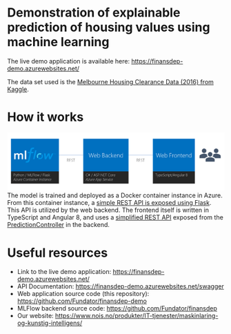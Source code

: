 # Demonstration of explainable prediction of housing values using machine learning
The live demo application is available here: https://finansdep-demo.azurewebsites.net/

The data set used is the [Melbourne Housing Clearance Data (2016) from Kaggle](https://www.kaggle.com/anthonypino/melbourne-housing-market).

# How it works
![Architecture drawing](https://github.com/Fundator/finansdep-demo/blob/master/finansdep-ark.png?raw=true)
The model is trained and deployed as a Docker container instance in Azure. From this container instance, a [simple REST API is exposed using Flask](http://5364e0bd-1a4e-4579-98de-4bd9b11ca807.westus.azurecontainer.io/score). This API is utilized by the web backend. The frontend itself is written in TypeScript and Angular 8, and uses a [simplified REST API](https://finansdep-demo.azurewebsites.net/swagger) exposed from the [PredictionController](https://github.com/Fundator/finansdep-demo/blob/master/Finansdep.Demo.WebUI/Finansdep.Demo.WebUI/Controllers/PredictionController.cs) in the backend.

# Useful resources
- Link to the live demo application: https://finansdep-demo.azurewebsites.net/
- API Documentation: https://finansdep-demo.azurewebsites.net/swagger
- Web application source code (this repository): https://github.com/Fundator/finansdep-demo
- MLFlow backend source code: https://github.com/Fundator/finansdep
- Our website: https://www.nois.no/produkter/IT-tjenester/maskinlaring-og-kunstig-intelligens/
